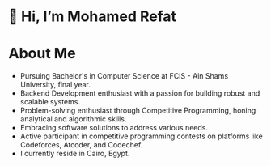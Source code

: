 # 👋 Hi, I’m Mohamed Refat
# About Me
  - Pursuing Bachelor's in Computer Science at FCIS - Ain Shams University, final year.
  - Backend Development enthusiast with a passion for building robust and scalable systems.
  - Problem-solving enthusiast through Competitive Programming, honing analytical and algorithmic skills.
  - Embracing software solutions to address various needs.
  - Active participant in competitive programming contests on platforms like Codeforces, Atcoder, and Codechef.
  - I currently reside in Cairo, Egypt.
                    
